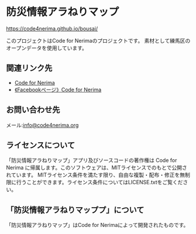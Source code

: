 # 防災情報アラねりマップ

https://code4nerima.github.io/bousai/

このプロジェクトはCode for Nerimaのプロジェクトです。
素材として練馬区のオープンデータを使用しています。

## 関連リンク先

* [Code for Nerima](http://code4nerima.org/)
* [《Facebookページ》Code for Nerima](https://www.facebook.com/code4nerima/)

## お問い合わせ先

メール:info@code4nerima.org

## ライセンスについて

「防災情報アラねりマップ」アプリ及びソースコードの著作権は Code for Nerima に帰属します。このソフトウェアは、MITライセンスでのもとで公開されています。
MITライセンス条件を満たす限り、自由な複製・配布・修正を無制限に行うことができます。ライセンス条件についてはLICENSE.txtをご覧ください。

## 「防災情報アラねりマッププ」について

「防災情報アラねりマップ」はCode for Nerimaによって開発されたものです。
